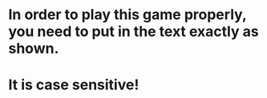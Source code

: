 # In order to play this game properly, you need to put in the text exactly as shown. 
# It is case sensitive!
